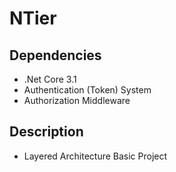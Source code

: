 # NTier

## Dependencies
* .Net Core 3.1
* Authentication (Token) System
* Authorization Middleware

## Description
* Layered Architecture Basic Project